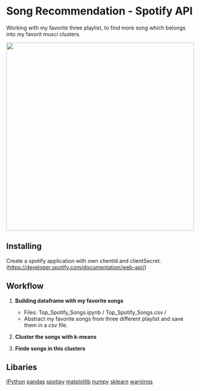# Song Recommendation - Spotify API

Working with my favorite three playlist, to find more song which belongs into my favorit musci clusters.

<img src="https://i.pinimg.com/564x/82/aa/80/82aa8009fdea2e261cfc371eb80a7e0b.jpg" width="500">

## Installing

Create a spotify application with own clientId and clientSecret. (https://developer.spotify.com/documentation/web-api/)

## Workflow

1. **Building dataframe with my favorite songs** 
    - Files: Top_Spotify_Songs.ipynb / Top_Spotify_Songs.csv /
    - Abstract my favorite songs from three different playlist and save them in a csv file. 

2. **Cluster the songs with k-means** 

3. **Finde songs in this clusters** 

## Libaries 
[IPython](https://docs.python.org/3/library/) 
[pandas](https://pandas.pydata.org/docs/) 
[spotipy](https://spotipy.readthedocs.io/en/2.19.0/) 
[matplotlib](https://matplotlib.org/stable/api/_as_gen/matplotlib.pyplot.plot.html) 
[numpy](https://numpy.org/doc/)
[sklearn](https://scikit-learn.org/stable/) 
[warnings](https://docs.python.org/3/library/warnings.html)
